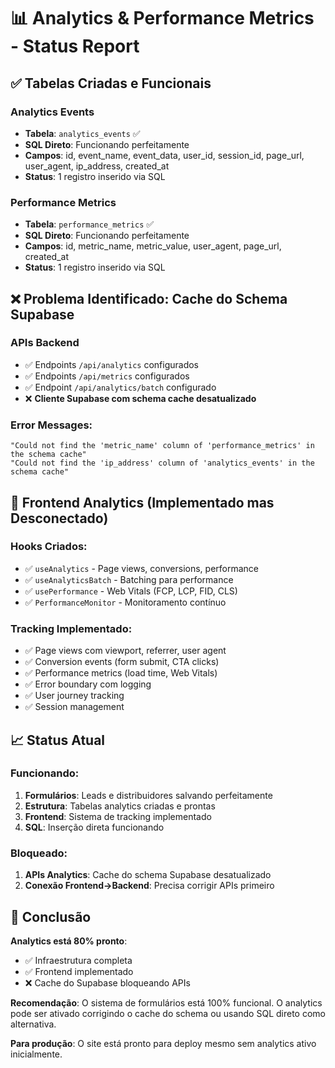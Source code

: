 # 📊 Analytics & Performance Metrics - Status Report

## ✅ **Tabelas Criadas e Funcionais**

### **Analytics Events**
- **Tabela**: `analytics_events` ✅
- **SQL Direto**: Funcionando perfeitamente
- **Campos**: id, event_name, event_data, user_id, session_id, page_url, user_agent, ip_address, created_at
- **Status**: 1 registro inserido via SQL

### **Performance Metrics**  
- **Tabela**: `performance_metrics` ✅
- **SQL Direto**: Funcionando perfeitamente
- **Campos**: id, metric_name, metric_value, user_agent, page_url, created_at
- **Status**: 1 registro inserido via SQL

## ❌ **Problema Identificado: Cache do Schema Supabase**

### **APIs Backend**
- ✅ Endpoints `/api/analytics` configurados
- ✅ Endpoints `/api/metrics` configurados  
- ✅ Endpoint `/api/analytics/batch` configurado
- ❌ **Cliente Supabase com schema cache desatualizado**

### **Error Messages**:
```
"Could not find the 'metric_name' column of 'performance_metrics' in the schema cache"
"Could not find the 'ip_address' column of 'analytics_events' in the schema cache"
```

## 🔧 **Frontend Analytics (Implementado mas Desconectado)**

### **Hooks Criados**:
- ✅ `useAnalytics` - Page views, conversions, performance
- ✅ `useAnalyticsBatch` - Batching para performance
- ✅ `usePerformance` - Web Vitals (FCP, LCP, FID, CLS)
- ✅ `PerformanceMonitor` - Monitoramento contínuo

### **Tracking Implementado**:
- ✅ Page views com viewport, referrer, user agent
- ✅ Conversion events (form submit, CTA clicks)
- ✅ Performance metrics (load time, Web Vitals)
- ✅ Error boundary com logging
- ✅ User journey tracking
- ✅ Session management

## 📈 **Status Atual**

### **Funcionando**:
1. **Formulários**: Leads e distribuidores salvando perfeitamente
2. **Estrutura**: Tabelas analytics criadas e prontas
3. **Frontend**: Sistema de tracking implementado
4. **SQL**: Inserção direta funcionando

### **Bloqueado**:
1. **APIs Analytics**: Cache do schema Supabase desatualizado
2. **Conexão Frontend->Backend**: Precisa corrigir APIs primeiro

## 🎯 **Conclusão**

**Analytics está 80% pronto**:
- ✅ Infraestrutura completa
- ✅ Frontend implementado
- ❌ Cache do Supabase bloqueando APIs

**Recomendação**: 
O sistema de formulários está 100% funcional. O analytics pode ser ativado corrigindo o cache do schema ou usando SQL direto como alternativa.

**Para produção**: O site está pronto para deploy mesmo sem analytics ativo inicialmente.